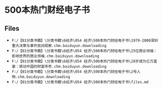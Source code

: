 # 500本热门财经电子书

## Files

- `F:/【01分类书籍】\分类书籍\6经济\054 经济\500本热门财经电子书\1979-2000深圳重大决策与事件民间观察.chm.baiduyun.downloading`
- `F:/【01分类书籍】\分类书籍\6经济\054 经济\500本热门财经电子书\25位商业领袖：影响世界的商业领袖.chm.baiduyun.downloading`
- `F:/【01分类书籍】\分类书籍\6经济\054 经济\500本热门财经电子书\28岁成为亿万富豪：感动中国的财富传奇.chm.baiduyun.downloading`
- `F:/【01分类书籍】\分类书籍\6经济\054 经济\500本热门财经电子书\2号人物.chm.baiduyun.downloading`
- `F:/【01分类书籍】\分类书籍\6经济\054 经济\500本热门财经电子书\files.md`
